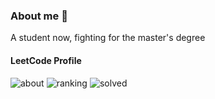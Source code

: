 ### **About me 👋**

A student now, fighting for the master's degree

#### **LeetCode Profile**
![about](https://lc.coding.gs/v1cn/vvisionnn.svg??logo=leetcode&color=2C4274&logoColor=ffffff&labelColor=1d212a)
![ranking](https://lc.coding.gs/v1cn/ranking/vvisionnn.svg?logo=leetcode&color=2C4274&logoColor=ffffff&labelColor=1d212a)
![solved](https://lc.coding.gs/v1cn/solved/vvisionnn.svg?logo=leetcode&color=2C4274&logoColor=ffffff&labelColor=1d212a)


<!--
**vvisionnn/vvisionnn** is a ✨ _special_ ✨ repository because its `README.md` (this file) appears on your GitHub profile.
Here are some ideas to get you started:
- 🔭 I’m currently working on ...
- 🌱 I’m currently learning ...
- 👯 I’m looking to collaborate on ...
- 🤔 I’m looking for help with ...
- 💬 Ask me about ...
- 📫 How to reach me: ...
- 😄 Pronouns: ...
- ⚡ Fun fact: ...
-->
